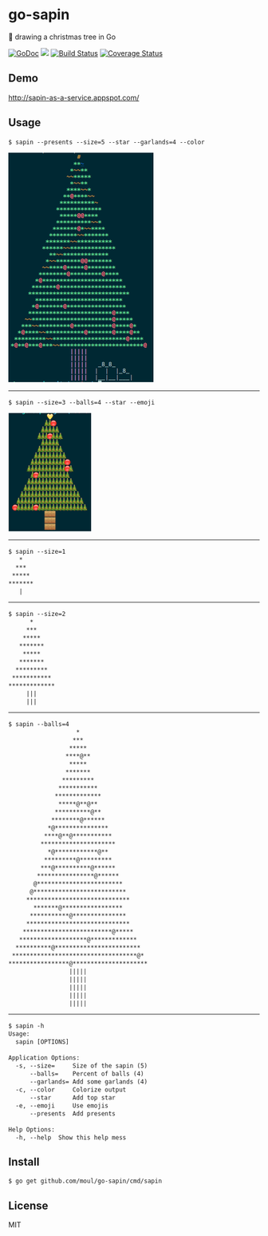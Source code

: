 # go-sapin
:christmas_tree: drawing a christmas tree in Go

[![GoDoc](https://godoc.org/github.com/moul/go-sapin?status.svg)](https://godoc.org/github.com/moul/go-sapin)
[![](https://img.shields.io/badge/appspot-sapin--as--a--service-blue.svg)](http://sapin-as-a-service.appspot.com/)
[![Build Status](https://travis-ci.org/moul/go-sapin.svg?branch=master)](https://travis-ci.org/moul/go-sapin)
[![Coverage Status](https://coveralls.io/repos/moul/go-sapin/badge.svg?branch=master&service=github)](https://coveralls.io/github/moul/go-sapin?branch=master)

## Demo

http://sapin-as-a-service.appspot.com/

## Usage

```console
$ sapin --presents --size=5 --star --garlands=4 --color
```
![](https://raw.githubusercontent.com/moul/go-sapin/master/assets/sapin-size5-balls4-star-garlands4-color.png)

---

```console
$ sapin --size=3 --balls=4 --star --emoji
```
![](https://raw.githubusercontent.com/moul/go-sapin/master/assets/sapin-size3-balls4-star-emoji.png)

---

```console
$ sapin --size=1
   *
  ***
 *****
*******
   |
```

---

```console
$ sapin --size=2
      *
     ***
    *****
   *******
    *****
   *******
  *********
 ***********
*************
     |||
     |||
```

---

```console
$ sapin --balls=4
                   *
                  ***
                 *****
                ****@**
                 *****
                *******
               *********
              ***********
             *************
              *****@**@**
             **********@**
            ********@******
           *@***************
          ****@**@***********
         *********************
           *@************@**
          *********@*********
         ***@**********@******
        ****************@******
       @************************
      @**************************
     *****************************
       *******@*****************
      ***********@***************
     *****************************
    *************************@*****
   *******************@*************
  **********@************************
 ***********************************@*
*****************@*********************
                 |||||
                 |||||
                 |||||
                 |||||
                 |||||
```

---

```console
$ sapin -h
Usage:
  sapin [OPTIONS]

Application Options:
  -s, --size=     Size of the sapin (5)
      --balls=    Percent of balls (4)
      --garlands= Add some garlands (4)
  -c, --color     Colorize output
      --star      Add top star
  -e, --emoji     Use emojis
      --presents  Add presents

Help Options:
  -h, --help  Show this help mess
```

## Install

```console
$ go get github.com/moul/go-sapin/cmd/sapin
```

## License

MIT
